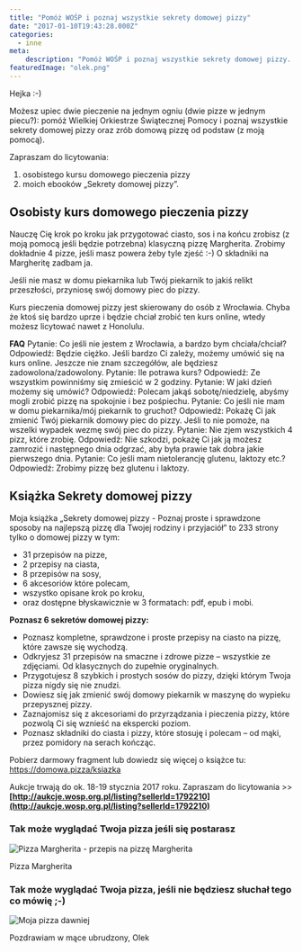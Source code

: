 ```yaml
---
title: "Pomóż WOŚP i poznaj wszystkie sekrety domowej pizzy"
date: "2017-01-10T19:43:28.000Z"
categories: 
  - inne
meta: 
    description: "Pomóż WOŚP i poznaj wszystkie sekrety domowej pizzy. Wylicytuj osobisty kurs domowego pieczenia pizzy lub moją książkę \"Sekrety domowej pizzy\". Upieczesz dwie pieczenie na jednym ogniu (czy może raczej dwie pizze na jednym ogniu?)."
featuredImage: "olek.png"
---
```


Hejka :-)

Możesz upiec dwie pieczenie na jednym ogniu (dwie pizze w jednym piecu?): pomóż Wielkiej Orkiestrze Świątecznej Pomocy i poznaj wszystkie sekrety domowej pizzy oraz zrób domową pizzę od podstaw (z moją pomocą).

Zapraszam do licytowania:

1. osobistego kursu domowego pieczenia pizzy
2. moich ebooków „Sekrety domowej pizzy”.

## Osobisty kurs domowego pieczenia pizzy

Nauczę Cię krok po kroku jak przygotować ciasto, sos i na końcu zrobisz (z moją pomocą jeśli będzie potrzebna) klasyczną pizzę Margherita. Zrobimy dokładnie 4 pizze, jeśli masz powera żeby tyle zjeść :-) O składniki na Margheritę zadbam ja.

Jeśli nie masz w domu piekarnika lub Twój piekarnik to jakiś relikt przeszłości, przyniosę swój domowy piec do pizzy.

Kurs pieczenia domowej pizzy jest skierowany do osób z Wrocławia. Chyba że ktoś się bardzo uprze i będzie chciał zrobić ten kurs online, wtedy możesz licytować nawet z Honolulu.

**FAQ** Pytanie: Co jeśli nie jestem z Wrocławia, a bardzo bym chciała/chciał? Odpowiedź: Będzie ciężko. Jeśli bardzo Ci zależy, możemy umówić się na kurs online. Jeszcze nie znam szczegółów, ale będziesz zadowolona/zadowolony. Pytanie: Ile potrawa kurs? Odpowiedź: Ze wszystkim powinniśmy się zmieścić w 2 godziny. Pytanie: W jaki dzień możemy się umówić? Odpowiedź: Polecam jakąś sobotę/niedzielę, abyśmy mogli zrobić pizzę na spokojnie i bez pośpiechu. Pytanie: Co jeśli nie mam w domu piekarnika/mój piekarnik to gruchot? Odpowiedź: Pokażę Ci jak zmienić Twój piekarnik domowy piec do pizzy. Jeśli to nie pomoże, na wszelki wypadek wezmę swój piec do pizzy. Pytanie: Nie zjem wszystkich 4 pizz, które zrobię. Odpowiedź: Nie szkodzi, pokażę Ci jak ją możesz zamrozić i następnego dnia odgrzać, aby była prawie tak dobra jakie pierwszego dnia. Pytanie: Co jeśli mam nietolerancję glutenu, laktozy etc.? Odpowiedź: Zrobimy pizzę bez glutenu i laktozy.

## Książka Sekrety domowej pizzy

Moja książka „Sekrety domowej pizzy - Poznaj proste i sprawdzone sposoby na najlepszą pizzę dla Twojej rodziny i przyjaciół” to 233 strony tylko o domowej pizzy w tym:

- 31 przepisów na pizze,
- 2 przepisy na ciasta,
- 8 przepisów na sosy,
- 6 akcesoriów które polecam,
- wszystko opisane krok po kroku,
- oraz dostępne błyskawicznie w 3 formatach: pdf, epub i mobi.

**Poznasz 6 sekretów domowej pizzy:**

- Poznasz kompletne, sprawdzone i proste przepisy na ciasto na pizzę, które zawsze się wychodzą.
- Odkryjesz 31 przepisów na smaczne i zdrowe pizze – wszystkie ze zdjęciami. Od klasycznych do zupełnie oryginalnych.
- Przygotujesz 8 szybkich i prostych sosów do pizzy, dzięki którym Twoja pizza nigdy się nie znudzi.
- Dowiesz się jak zmienić swój domowy piekarnik w maszynę do wypieku przepysznej pizzy.
- Zaznajomisz się z akcesoriami do przyrządzania i pieczenia pizzy, które pozwolą Ci się wznieść na ekspercki poziom.
- Poznasz składniki do ciasta i pizzy, które stosuję i polecam – od mąki, przez pomidory na serach kończąc.

Pobierz darmowy fragment lub dowiedz się więcej o książce tu: <a href="/ksiazka">https://domowa.pizza/ksiazka</a>

Aukcje trwają do ok. 18-19 stycznia 2017 roku. Zapraszam do licytowania >> **[http://aukcje.wosp.org.pl/listing?sellerId=1792210](http://aukcje.wosp.org.pl/listing?sellerId=1792210)**

### Tak może wyglądać Twoja pizza jeśli się postarasz

![Pizza Margherita - przepis na pizzę Margherita](pizza-margherita-300x201.jpg)

Pizza Margherita

### Tak może wyglądać Twoja pizza, jeśli nie będziesz słuchał tego co mówię ;-)

![Moja pizza dawniej](dawno-dawno-temu-300x225.jpg)

Pozdrawiam w mące ubrudzony, Olek
